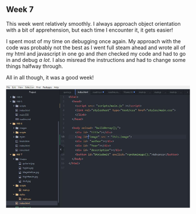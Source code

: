 ## Week 7

This week went relatively smoothly. I always approach object orientation with a bit of apprehension, but each time I encounter it, it gets easier!

I spent most of my time on debugging once again. My approach with the code was probably not the best as I went full steam ahead and wrote all of my html and javascript in one go and *then* checked my code and had to go in and debug *a lot*.
I also misread the instructions and had to change some things halfway through.

All in all though, it was a good week!

 ![here's my workspace](images/Capture.JPG)
